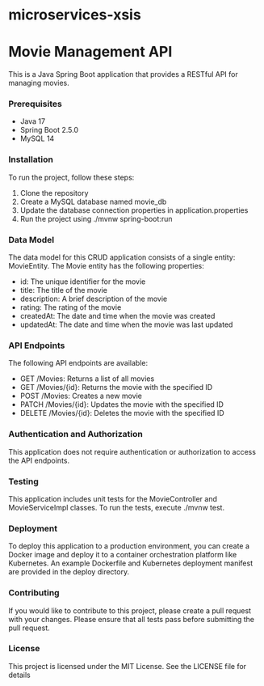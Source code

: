 # microservices-xsis

# Movie Management API
This is a Java Spring Boot application that provides a RESTful API for managing movies.

### Prerequisites
- Java 17
- Spring Boot 2.5.0
- MySQL 14

### Installation
To run the project, follow these steps:

1. Clone the repository
2. Create a MySQL database named movie_db
3. Update the database connection properties in application.properties
4. Run the project using ./mvnw spring-boot:run

### Data Model
The data model for this CRUD application consists of a single entity: MovieEntity. The Movie entity has the following properties:

- id: The unique identifier for the movie
- title: The title of the movie
- description: A brief description of the movie
- rating: The rating of the movie
- createdAt: The date and time when the movie was created
- updatedAt: The date and time when the movie was last updated

### API Endpoints
The following API endpoints are available:

- GET /Movies: Returns a list of all movies
- GET /Movies/{id}: Returns the movie with the specified ID
- POST /Movies: Creates a new movie
- PATCH /Movies/{id}: Updates the movie with the specified ID
- DELETE /Movies/{id}: Deletes the movie with the specified ID


### Authentication and Authorization
This application does not require authentication or authorization to access the API endpoints.

### Testing
This application includes unit tests for the MovieController and MovieServiceImpl classes. To run the tests, execute ./mvnw test.

### Deployment
To deploy this application to a production environment, you can create a Docker image and deploy it to a container orchestration platform like Kubernetes. An example Dockerfile and Kubernetes deployment manifest are provided in the deploy directory.

### Contributing
If you would like to contribute to this project, please create a pull request with your changes. Please ensure that all tests pass before submitting the pull request.

### License
This project is licensed under the MIT License. See the LICENSE file for details
